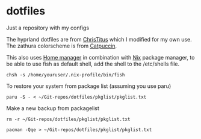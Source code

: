 # dotfiles
Just a repository with my configs

The hyprland dotfiles are from [ChrisTitus](https://github.com/ChrisTitusTech/hyprland-titus) which I modified for my own use.
The zathura colorscheme is from [Catpuccin](https://github.com/catppuccin/zathura).

This also uses [Home manager](https://github.com/nix-community/home-manager#installation) in combination with [Nix](https://nixos.org/download.html) package manager, to be able to use fish as default shell, add the shell to the /etc/shells file.

``` 
chsh -s /home/youruser/.nix-profile/bin/fish
```

To restore your system from package list (assuming you use paru)
```
paru -S - < ~/Git-repos/dotfiles/pkglist/pkglist.txt
```

Make a new backup from packagelist

```
rm -r ~/Git-repos/dotfiles/pkglist/pkglist.txt
```

```
pacman -Qqe > ~/Git-repos/dotfiles/pkglist/pkglist.txt
```
